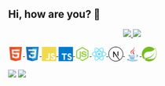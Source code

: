 ## Hi, how are you? 👋

<div align="center">
  <a href="https://github.com/everyt">
  <img height="180em" src="https://github-readme-stats.vercel.app/api?username=everyt&count_private=true&show_icons=true"/>
  <img height="180em" src="https://github-readme-stats.vercel.app/api/top-langs/?username=everyt&layout=compact"/>
</div>
  


<div style="display: inline_block"><br>
  <img align="center" alt="Html" height="30" width="30" src="https://raw.githubusercontent.com/devicons/devicon/master/icons/html5/html5-original.svg">
  <img align="center" alt="css" height="30" width="30" src="https://raw.githubusercontent.com/devicons/devicon/master/icons/css3/css3-original.svg">
  <img align="center" alt="js" height="30" width="30" src="https://raw.githubusercontent.com/devicons/devicon/master/icons/javascript/javascript-plain.svg">
  <img align="center" alt="ts" height="30" width="30" src="https://raw.githubusercontent.com/devicons/devicon/master/icons/typescript/typescript-plain.svg">
  <img align="center" alt="nodejs" height="30" width="30" src="https://raw.githubusercontent.com/devicons/devicon/master/icons/nodejs/nodejs-original.svg">
  <img align="center" alt="React" height="30" width="30" src="https://raw.githubusercontent.com/devicons/devicon/master/icons/react/react-original.svg">
  <img align="center" alt="nextjs" height="30" width="30" src="https://raw.githubusercontent.com/devicons/devicon/master/icons/nextjs/nextjs-line.svg">
  <img align="center" alt="java" height="30" width="30" src="https://raw.githubusercontent.com/devicons/devicon/master/icons/java/java-original.svg">
  <img align="center" alt="spring" height="30" width="30" src="https://raw.githubusercontent.com/devicons/devicon/master/icons/spring/spring-original.svg">
</div>

  <br />

<div> 
 	<a href="#" target="https://github.com//everyt"><img src="https://img.shields.io/badge/GitHub-100000?style=for-the-badge&logo=github&logoColor=white" target="_blank"></a>
  <a href = "mailto:everytea.time@gmail.com"><img src="https://img.shields.io/badge/-Gmail-%23333?style=for-the-badge&logo=gmail&logoColor=white" target="_blank"></a>
  
</div>
